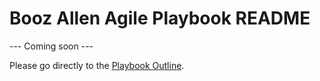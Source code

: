 # Booz Allen Agile Playbook README #

--- Coming soon ---

Please go directly to the [Playbook Outline](https://github.com/booz-allen-hamilton/agile-playbook/blob/master/Outline.md).
